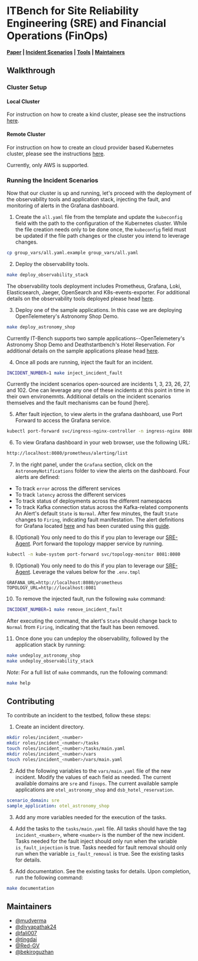 # ITBench for Site Reliability Engineering (SRE) and Financial Operations (FinOps)

**[Paper](../it_bench_arxiv.pdf) | [Incident Scenarios](./docs/incident_scenarios.md) | [Tools](./docs/tools.md) | [Maintainers](#maintainers)**

## Walkthrough
### Cluster Setup

#### Local Cluster

For instruction on how to create a kind cluster, please see the instructions [here](./local_cluster/README.md).

#### Remote Cluster

For instruction on how to create an cloud provider based Kubernetes cluster, please see the instructions [here](./remote_cluster/README.md). 

Currently, only AWS is supported.

### Running the Incident Scenarios

Now that our cluster is up and running, let's proceed with the deployment of the observability tools and application stack, injecting the fault, and monitoring of alerts in the Grafana dashboard.

1. Create the `all.yaml` file from the template and update the `kubeconfig` field with the path to the configuration of the Kubernetes cluster. While the file creation needs only to be done once, the `kubeconfig` field must be updated if the file path changes or the cluster you intend to leverage changes.

```bash
cp group_vars/all.yaml.example group_vars/all.yaml
```

2. Deploy the observability tools. 

```bash
make deploy_observability_stack
```
The observability tools deployment includes Prometheus, Grafana, Loki, Elasticsearch, Jaeger, OpenSearch and K8s-events-exporter. For additional details on the observability tools deployed please head [here](./docs/tools.md).

3. Deploy one of the sample applications. In this case we are deploying OpenTelemetery's Astronomy Shop Demo.

```bash
make deploy_astronomy_shop
```
Currently IT-Bench supports two sample applications--OpenTelemetery's Astronomy Shop Demo and Deathstartbench's Hotel Reservation. For additional details on the sample applications please head [here](./docs/sample_applications.md).

4. Once all pods are running, inject the fault for an incident.

```bash
INCIDENT_NUMBER=1 make inject_incident_fault
```
Currently the incident scenarios open-sourced are incidents 1, 3, 23, 26, 27, and 102. One can leverage any one of these incidents at this point in time in their own environemnts. Additional details on the incident scenarios themselves and the fault mechanisms can be found [here].

5. After fault injection, to view alerts in the grafana dashboard, use Port Forward to access the Grafana service.

```bash
kubectl port-forward svc/ingress-nginx-controller -n ingress-nginx 8080:80
```

6. To view Grafana dashboard in your web browser, use the following URL: 

```bash
http://localhost:8080/prometheus/alerting/list
```

7. In the right panel, under the `Grafana` section, click on the `AstronomyNotifications` folder to view the alerts on the dashboard. Four alerts are defined:
- To track `error` across the different services
- To track `latency` across the different services
- To track status of deployments across the different namespaces
- To track Kafka connection status across the Kafka-related components
An Alert's default `State` is `Normal`. After few minutes, the fault `State` changes to `Firing`, indicating fault manifestation. The alert definitions for Grafana located [here](roles/observability_tools/tasks/alert_rules) and has been curated using this [guide](https://grafana.com/docs/grafana/latest/alerting/alerting-rules/create-grafana-managed-rule/). 

8. (Optional) You only need to do this if you plan to leverage our [SRE-Agent](https://github.com/IBM/itbench-sre-agent). Port forward the topology mapper service by running. 
```bash
kubectl -n kube-system port-forward svc/topology-monitor 8081:8080
```

9. (Optional) You only need to do this if you plan to leverage our [SRE-Agent](https://github.com/IBM/itbench-sre-agent). Leverage the values below for the `.env.tmpl`
```
GRAFANA_URL=http://localhost:8080/prometheus
TOPOLOGY_URL=http://localhost:8081
```

10. To remove the injected fault, run the following `make` command:

```bash
INCIDENT_NUMBER=1 make remove_incident_fault
```
After executing the command, the alert's `State` should change back to `Normal` from `Firing`, indicating that the fault has been removed.

11. Once done you can undeploy the observability, followed by the application stack by running:
```bash
make undeploy_astronomy_shop
make undeploy_observability_stack
```

_Note_: For a full list of `make` commands, run the following command:

```bash
make help
```
## Contributing

To contribute an incident to the testbed, follow these steps:

1. Create an incident directory.

```bash
mkdir roles/incident_<number>
mkdir roles/incident_<number>/tasks
touch roles/incident_<number>/tasks/main.yaml
mkdir roles/incident_<number>/vars
touch roles/incident_<number>/vars/main.yaml
```

2. Add the following variables to the `vars/main.yaml` file of the new incident. Modify the values of each field as needed. The current available domains are `sre` and `finops`. The current available sample applications are `otel_astronomy_shop` and `dsb_hotel_reservation`.

```yaml
scenario_domain: sre
sample_application: otel_astronomy_shop
```

3. Add any more variables needed for the execution of the tasks.

4. Add the tasks to the `tasks/main.yaml` file. All tasks should have the tag `incident_<number>`, where `<number>` is the number of the new incident. Tasks needed for the fault inject should only run when the variable `is_fault_injection` is true. Tasks needed for fault removal should only run when the variable `is_fault_removal` is true. See the existing tasks for details.

5. Add documentation. See the existing tasks for details. Upon completion, run the following command:

```bash
make documentation
```

## Maintainers
- [@mudverma](https://github.com/mudverma)
- [@divyapathak24](https://github.com/divyapathak24)
- [@fali007](https://github.com/fali007)
- [@tingdai](https://github.com/tingdai)
- [@Red-GV](https://github.com/Red-GV)
- [@bekiroguzhan](https://github.com/bekiroguzhan)

